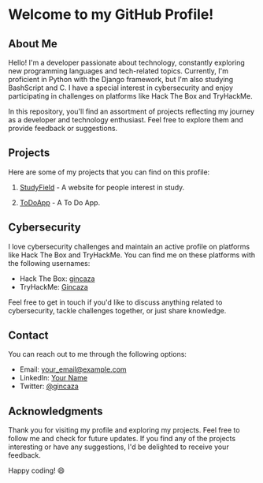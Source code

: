 # Welcome to my GitHub Profile!

## About Me

Hello! I'm a developer passionate about technology, constantly exploring new programming languages and tech-related topics. Currently, I'm proficient in Python with the Django framework, but I'm also studying BashScript and C. I have a special interest in cybersecurity and enjoy participating in challenges on platforms like Hack The Box and TryHackMe.

In this repository, you'll find an assortment of projects reflecting my journey as a developer and technology enthusiast. Feel free to explore them and provide feedback or suggestions.

## Projects

Here are some of my projects that you can find on this profile:

1. [StudyField](https://github.com/Gincaza/-website) - A website for people interest in study.

2. [ToDoApp](https://github.com/Gincaza/ToDo-App) - A To Do App.


## Cybersecurity

I love cybersecurity challenges and maintain an active profile on platforms like Hack The Box and TryHackMe. You can find me on these platforms with the following usernames:

- Hack The Box: [gincaza](https://www.hackthebox.eu/home/users/profile/1375331)
- TryHackMe: [Gincaza](https://tryhackme.com/p/Gincaza)

Feel free to get in touch if you'd like to discuss anything related to cybersecurity, tackle challenges together, or just share knowledge.

## Contact

You can reach out to me through the following options:

- Email: your_email@example.com
- LinkedIn: [Your Name](https://www.linkedin.com/in/gustavo-cruz-6798a4235/)
- Twitter: [@gincaza](https://twitter.com/gincaza_)

## Acknowledgments

Thank you for visiting my profile and exploring my projects. Feel free to follow me and check for future updates. If you find any of the projects interesting or have any suggestions, I'd be delighted to receive your feedback.

Happy coding! 😄
